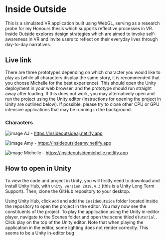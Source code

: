 # Inside Outside
This is a simulated VR application built using WebGL, serving as a research probe for my Honours thesis which supports reflective processes in VR. Inside Outside explores design strategies which are aimed to invoke self-awareness in VR and invite users to reflect on their everyday lives through day-to-day narratives.

## Live link
There are three prototypes depending on which character you would like to play as (while all characters display the same story, it is recommended that you choose Michelle for the best experience). This should open the Unity deployment in your web browser, and the prototype should run straight away after loading. If this does not work, you may alternatively open and run the project using the Unity editor (instructions for opening the project in Unity are outlined below). If possible, please try to close other CPU or GPU intensive applications that may be running in the background.

### Characters
![image](https://user-images.githubusercontent.com/37824250/141383872-b334439b-a8cd-4eb3-b12c-05f51bc0cbc1.png)
AJ - https://insideoutsideaj.netlify.app

![image](https://user-images.githubusercontent.com/37824250/141383877-a4d74971-4012-4eb5-bd13-387f292e774c.png)
Amy - https://insideoutsideamy.netlify.app

![image](https://user-images.githubusercontent.com/37824250/141383882-01dc5af0-121b-4fd3-96a4-e25db3c4f887.png)
Michelle - https://insideoutsidemichelle.netlify.app

## How to open in Unity
To view the code and project in Unity, you will firstly need to download and install Unity Hub, with `Unity version 2019.4.3` (this is a Unity Long Term Support). Then, clone the GitHub repository to your desktop.

Using Unity Hub, click `Add` and add the `InsideOutside` folder located inside the repository to open the project in the editor. You may now see the constituents of the project. To play the application using the Unity in-editor player, navigate to the Scenes folder and open the scene titled `0Tutorial.` Click play on the top of the Unity editor. Note that when playing the application in the editor, some lighting does not render correctly. This seems to be a Unity in-editor bug
